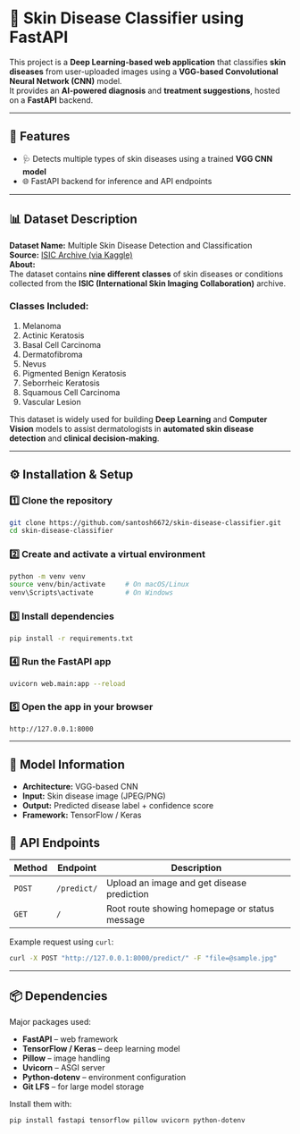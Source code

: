# 🧠 Skin Disease Classifier using FastAPI

This project is a **Deep Learning-based web application** that classifies **skin diseases** from user-uploaded images using a **VGG-based Convolutional Neural Network (CNN)** model.  
It provides an **AI-powered diagnosis** and **treatment suggestions**, hosted on a **FastAPI** backend.

---

## 🚀 Features

- 🩺 Detects multiple types of skin diseases using a trained **VGG CNN model**
- 🌐 FastAPI backend for inference and API endpoints

---
## 📊 Dataset Description

**Dataset Name:** Multiple Skin Disease Detection and Classification  
**Source:** [ISIC Archive (via Kaggle)](https://www.kaggle.com/datasets/pritpal2873/multiple-skin-disease-detection-and-classification)  
**About:**  
The dataset contains **nine different classes** of skin diseases or conditions collected from the **ISIC (International Skin Imaging Collaboration)** archive.  

### Classes Included:
1. Melanoma  
2. Actinic Keratosis  
3. Basal Cell Carcinoma  
4. Dermatofibroma  
5. Nevus  
6. Pigmented Benign Keratosis  
7. Seborrheic Keratosis  
8. Squamous Cell Carcinoma  
9. Vascular Lesion  

This dataset is widely used for building **Deep Learning** and **Computer Vision** models to assist dermatologists in **automated skin disease detection** and **clinical decision-making**.

---

## ⚙️ Installation & Setup

### 1️⃣ Clone the repository
```bash
git clone https://github.com/santosh6672/skin-disease-classifier.git
cd skin-disease-classifier
````

### 2️⃣ Create and activate a virtual environment

```bash
python -m venv venv
source venv/bin/activate     # On macOS/Linux
venv\Scripts\activate        # On Windows
```

### 3️⃣ Install dependencies

```bash
pip install -r requirements.txt
```

### 4️⃣ Run the FastAPI app

```bash
uvicorn web.main:app --reload
```

### 5️⃣ Open the app in your browser

```
http://127.0.0.1:8000
```

---

## 🧠 Model Information

* **Architecture:** VGG-based CNN
* **Input:** Skin disease image (JPEG/PNG)
* **Output:** Predicted disease label + confidence score
* **Framework:** TensorFlow / Keras



## 🧪 API Endpoints

| Method | Endpoint    | Description                                   |
| ------ | ----------- | --------------------------------------------- |
| `POST` | `/predict/` | Upload an image and get disease prediction    |
| `GET`  | `/`         | Root route showing homepage or status message |

Example request using `curl`:

```bash
curl -X POST "http://127.0.0.1:8000/predict/" -F "file=@sample.jpg"
```

---

## 📦 Dependencies

Major packages used:

* **FastAPI** – web framework
* **TensorFlow / Keras** – deep learning model
* **Pillow** – image handling
* **Uvicorn** – ASGI server
* **Python-dotenv** – environment configuration
* **Git LFS** – for large model storage

Install them with:

```bash
pip install fastapi tensorflow pillow uvicorn python-dotenv
```
